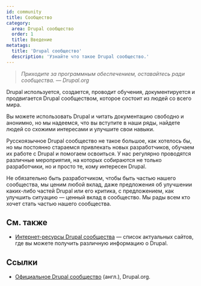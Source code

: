 ```yaml
---
id: community
title: Сообщество
category:
  area: Drupal сообщество
  order: 1
  title: Введение
metatags:
  title: 'Drupal сообщество'
  description: 'Узнайте что такое Drupal сообщество.'
---
```


> _Приходите за программным обеспечением, оставайтесь ради сообщества._ <cite>— Drupal.org</cite>

Drupal используется, создается, проводит обучения, документируется и продвигается Drupal сообществом, которое состоит из людей со всего мира.

Вы можете использовать Drupal и читать документацию свободно и анонимно, но мы надеемся, что вы вступите в наши ряды, найдете людей со схожими интересами и улучшите свои навыки.

Русскоязычное Drupal сообщество не такое большое, как хотелось бы, но мы постоянно стараемся привлекать новых разработчиков, обучаем их работе с Drupal и помогаем освоиться. У нас регулярно проводятся различные мероприятия, на которых собираются не только разработчики, но и просто те, кому интересен Drupal. 

Не обязательно быть разработчиком, чтобы быть частью нашего сообщества, мы ценим любой вклад, даже предложения об улучшении каких-либо частей Drupal или его критика, с предложением, как улучшить ситуацию — ценный вклад в сообщество. Мы рады всем кто хочет стать частью нашего сообщества.

## См. также

- [Интернет-ресурсы Drupal сообщества](community-resources.md) — список актуальных сайтов, где вы можете получить различную информацию о Drupal.

## Ссылки

- [Официальное Drupal сообщество](https://www.drupal.org/community) (англ.), Drupal.org.
